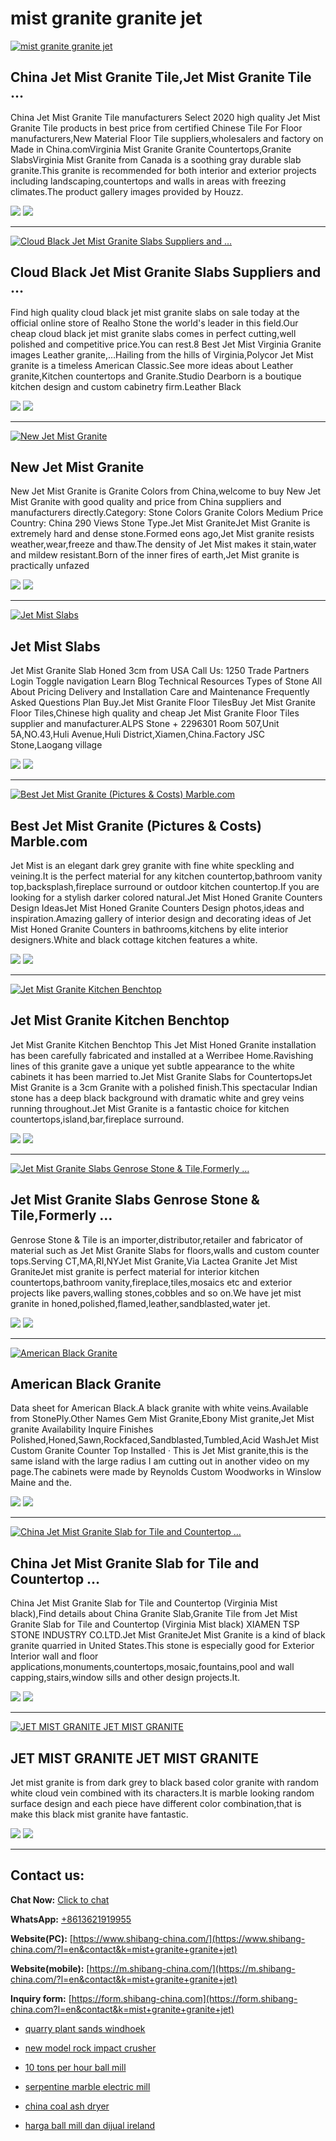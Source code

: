# mist granite granite jet

<a href="https://swt.shibang-china.com/?l=en&img&k=mist+granite+granite+jet" target="_blank">![mist granite granite jet](http://static.shibang-china.com/all-800x300/814.jpg)</a>

## China Jet Mist Granite Tile,Jet Mist Granite Tile …
China Jet Mist Granite Tile manufacturers Select 2020 high quality Jet Mist Granite Tile products in best price from certified Chinese Tile For Floor manufacturers,New Material Floor Tile suppliers,wholesalers and factory on Made in China.comVirginia Mist Granite Granite Countertops,Granite SlabsVirginia Mist Granite from Canada is a soothing gray durable slab granite.This granite is recommended for both interior and exterior projects including landscaping,countertops and walls in areas with freezing climates.The product gallery images provided by Houzz.


<a href="https://whatsapp.shibangsoft.com/WhatsApp.php" target="_blank" title="WhatsApp">![](http://static.shibang-china.com/icon/whatsapp.png)</a> <a href="https://swt.shibang-china.com/?l=en&icon&k=mist+granite+granite+jet" target="_blank">![](http://static.shibang-china.com/icon/chat-en.png)</a>

---

<a href="https://swt.shibang-china.com/?l=en&img&k=mist+granite+granite+jet" target="_blank">![Cloud Black Jet Mist Granite Slabs Suppliers and …](http://static.shibang-china.com/all-800x300/861.jpg)</a>

## Cloud Black Jet Mist Granite Slabs Suppliers and …
Find high quality cloud black jet mist granite slabs on sale today at the official online store of Realho Stone the world's leader in this field.Our cheap cloud black jet mist granite slabs comes in perfect cutting,well polished and competitive price.You can rest.8 Best Jet Mist Virginia Granite images Leather granite,…Hailing from the hills of Virginia,Polycor Jet Mist granite is a timeless American Classic.See more ideas about Leather granite,Kitchen countertops and Granite.Studio Dearborn is a boutique kitchen design and custom cabinetry firm.Leather Black


<a href="https://whatsapp.shibangsoft.com/WhatsApp.php" target="_blank" title="WhatsApp">![](http://static.shibang-china.com/icon/whatsapp.png)</a> <a href="https://swt.shibang-china.com/?l=en&icon&k=mist+granite+granite+jet" target="_blank">![](http://static.shibang-china.com/icon/chat-en.png)</a>

---

<a href="https://swt.shibang-china.com/?l=en&img&k=mist+granite+granite+jet" target="_blank">![New Jet Mist Granite](http://static.shibang-china.com/all-800x300/70.jpg)</a>

## New Jet Mist Granite
New Jet Mist Granite is Granite Colors from China,welcome to buy New Jet Mist Granite with good quality and price from China suppliers and manufacturers directly.Category: Stone Colors Granite Colors Medium Price Country: China 290 Views Stone Type.Jet Mist GraniteJet Mist Granite is extremely hard and dense stone.Formed eons ago,Jet Mist granite resists weather,wear,freeze and thaw.The density of Jet Mist makes it stain,water and mildew resistant.Born of the inner fires of earth,Jet Mist granite is practically unfazed


<a href="https://whatsapp.shibangsoft.com/WhatsApp.php" target="_blank" title="WhatsApp">![](http://static.shibang-china.com/icon/whatsapp.png)</a> <a href="https://swt.shibang-china.com/?l=en&icon&k=mist+granite+granite+jet" target="_blank">![](http://static.shibang-china.com/icon/chat-en.png)</a>

---

<a href="https://swt.shibang-china.com/?l=en&img&k=mist+granite+granite+jet" target="_blank">![Jet Mist Slabs](http://static.shibang-china.com/all-800x300/198.jpg)</a>

## Jet Mist Slabs
Jet Mist Granite Slab Honed 3cm from USA Call Us: 1250 Trade Partners Login Toggle navigation Learn Blog Technical Resources Types of Stone All About Pricing Delivery and Installation Care and Maintenance Frequently Asked Questions Plan Buy.Jet Mist Granite Floor TilesBuy Jet Mist Granite Floor Tiles,Chinese high quality and cheap Jet Mist Granite Floor Tiles supplier and manufacturer.ALPS Stone + 2296301 Room 507,Unit 5A,NO.43,Huli Avenue,Huli District,Xiamen,China.Factory JSC Stone,Laogang village


<a href="https://whatsapp.shibangsoft.com/WhatsApp.php" target="_blank" title="WhatsApp">![](http://static.shibang-china.com/icon/whatsapp.png)</a> <a href="https://swt.shibang-china.com/?l=en&icon&k=mist+granite+granite+jet" target="_blank">![](http://static.shibang-china.com/icon/chat-en.png)</a>

---

<a href="https://swt.shibang-china.com/?l=en&img&k=mist+granite+granite+jet" target="_blank">![Best Jet Mist Granite (Pictures &amp; Costs) Marble.com](http://static.shibang-china.com/all-800x300/1419.jpg)</a>

## Best Jet Mist Granite (Pictures &amp; Costs) Marble.com
Jet Mist is an elegant dark grey granite with fine white speckling and veining.It is the perfect material for any kitchen countertop,bathroom vanity top,backsplash,fireplace surround or outdoor kitchen countertop.If you are looking for a stylish darker colored natural.Jet Mist Honed Granite Counters Design IdeasJet Mist Honed Granite Counters Design photos,ideas and inspiration.Amazing gallery of interior design and decorating ideas of Jet Mist Honed Granite Counters in bathrooms,kitchens by elite interior designers.White and black cottage kitchen features a white.


<a href="https://whatsapp.shibangsoft.com/WhatsApp.php" target="_blank" title="WhatsApp">![](http://static.shibang-china.com/icon/whatsapp.png)</a> <a href="https://swt.shibang-china.com/?l=en&icon&k=mist+granite+granite+jet" target="_blank">![](http://static.shibang-china.com/icon/chat-en.png)</a>

---

<a href="https://swt.shibang-china.com/?l=en&img&k=mist+granite+granite+jet" target="_blank">![Jet Mist Granite Kitchen Benchtop](http://static.shibang-china.com/all-800x300/521.jpg)</a>

## Jet Mist Granite Kitchen Benchtop
Jet Mist Granite Kitchen Benchtop This Jet Mist Honed Granite installation has been carefully fabricated and installed at a Werribee Home.Ravishing lines of this granite gave a unique yet subtle appearance to the white cabinets it has been married to.Jet Mist Granite Slabs for CountertopsJet Mist Granite is a 3cm Granite with a polished finish.This spectacular Indian stone has a deep black background with dramatic white and grey veins running throughout.Jet Mist Granite is a fantastic choice for kitchen countertops,island,bar,fireplace surround.


<a href="https://whatsapp.shibangsoft.com/WhatsApp.php" target="_blank" title="WhatsApp">![](http://static.shibang-china.com/icon/whatsapp.png)</a> <a href="https://swt.shibang-china.com/?l=en&icon&k=mist+granite+granite+jet" target="_blank">![](http://static.shibang-china.com/icon/chat-en.png)</a>

---

<a href="https://swt.shibang-china.com/?l=en&img&k=mist+granite+granite+jet" target="_blank">![Jet Mist Granite Slabs Genrose Stone &amp; Tile,Formerly …](http://static.shibang-china.com/all-800x300/1287.jpg)</a>

## Jet Mist Granite Slabs Genrose Stone &amp; Tile,Formerly …
Genrose Stone &amp; Tile is an importer,distributor,retailer and fabricator of material such as Jet Mist Granite Slabs for floors,walls and custom counter tops.Serving CT,MA,RI,NYJet Mist Granite,Via Lactea Granite Jet Mist GraniteJet mist granite is perfect material for interior kitchen countertops,bathroom vanity,fireplace,tiles,mosaics etc and exterior projects like pavers,walling stones,cobbles and so on.We have jet mist granite in honed,polished,flamed,leather,sandblasted,water jet.


<a href="https://whatsapp.shibangsoft.com/WhatsApp.php" target="_blank" title="WhatsApp">![](http://static.shibang-china.com/icon/whatsapp.png)</a> <a href="https://swt.shibang-china.com/?l=en&icon&k=mist+granite+granite+jet" target="_blank">![](http://static.shibang-china.com/icon/chat-en.png)</a>

---

<a href="https://swt.shibang-china.com/?l=en&img&k=mist+granite+granite+jet" target="_blank">![American Black Granite](http://static.shibang-china.com/all-800x300/1499.jpg)</a>

## American Black Granite
Data sheet for American Black.A black granite with white veins.Available from StonePly.Other Names Gem Mist Granite,Ebony Mist granite,Jet Mist granite Availability Inquire Finishes Polished,Honed,Sawn,Rockfaced,Sandblasted,Tumbled,Acid WashJet Mist Custom Granite Counter Top Installed&nbsp;&#0183;&#32;This is Jet Mist granite,this is the same island with the large radius I am cutting out in another video on my page.The cabinets were made by Reynolds Custom Woodworks in Winslow Maine and the.


<a href="https://whatsapp.shibangsoft.com/WhatsApp.php" target="_blank" title="WhatsApp">![](http://static.shibang-china.com/icon/whatsapp.png)</a> <a href="https://swt.shibang-china.com/?l=en&icon&k=mist+granite+granite+jet" target="_blank">![](http://static.shibang-china.com/icon/chat-en.png)</a>

---

<a href="https://swt.shibang-china.com/?l=en&img&k=mist+granite+granite+jet" target="_blank">![China Jet Mist Granite Slab for Tile and Countertop …](http://static.shibang-china.com/all-800x300/627.jpg)</a>

## China Jet Mist Granite Slab for Tile and Countertop …
China Jet Mist Granite Slab for Tile and Countertop (Virginia Mist black),Find details about China Granite Slab,Granite Tile from Jet Mist Granite Slab for Tile and Countertop (Virginia Mist black) XIAMEN TSP STONE INDUSTRY CO.LTD.Jet Mist GraniteJet Mist Granite is a kind of black granite quarried in United States.This stone is especially good for Exterior Interior wall and floor applications,monuments,countertops,mosaic,fountains,pool and wall capping,stairs,window sills and other design projects.It.


<a href="https://whatsapp.shibangsoft.com/WhatsApp.php" target="_blank" title="WhatsApp">![](http://static.shibang-china.com/icon/whatsapp.png)</a> <a href="https://swt.shibang-china.com/?l=en&icon&k=mist+granite+granite+jet" target="_blank">![](http://static.shibang-china.com/icon/chat-en.png)</a>

---

<a href="https://swt.shibang-china.com/?l=en&img&k=mist+granite+granite+jet" target="_blank">![JET MIST GRANITE JET MIST GRANITE](http://static.shibang-china.com/all-800x300/1084.jpg)</a>

## JET MIST GRANITE JET MIST GRANITE
Jet mist granite is from dark grey to black based color granite with random white cloud vein combined with its characters.It is marble looking random surface design and each piece have different color combination,that is make this black mist granite have fantastic.

<a href="https://whatsapp.shibangsoft.com/WhatsApp.php" target="_blank" title="WhatsApp">![](http://static.shibang-china.com/icon/whatsapp.png)</a> <a href="https://swt.shibang-china.com/?l=en&icon&k=mist+granite+granite+jet" target="_blank">![](http://static.shibang-china.com/icon/chat-en.png)</a>

---
## Contact us:

**Chat Now:** [Click to chat](https://swt.shibang-china.com?l=en&contact&k=mist+granite+granite+jet)

**WhatsApp:**  [+8613621919955](https://whatsapp.shibangsoft.com/WhatsApp.php)

**Website(PC):** [https://www.shibang-china.com/](https://www.shibang-china.com/?l=en&contact&k=mist+granite+granite+jet)

**Website(mobile):** [https://m.shibang-china.com/](https://m.shibang-china.com/?l=en&contact&k=mist+granite+granite+jet)

**Inquiry form:** [https://form.shibang-china.com](https://form.shibang-china.com?l=en&contact&k=mist+granite+granite+jet)

* [quarry plant sands windhoek](../127/quarry%20plant%20sands%20windhoek.md)

* [new model rock impact crusher](../134/new%20model%20rock%20impact%20crusher.md)

* [10 tons per hour ball mill](../129/10%20tons%20per%20hour%20ball%20mill.md)

* [serpentine marble electric mill](../134/serpentine%20marble%20electric%20mill.md)

* [china coal ash dryer](../139/china%20coal%20ash%20dryer.md)

* [harga ball mill dan dijual ireland](../140/harga%20ball%20mill%20dan%20dijual%20ireland.md)